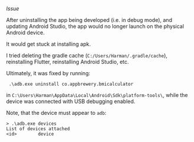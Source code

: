 *Issue*

After uninstalling the app being developed (i.e. in debug mode), and updating Android Studio, the app would no longer launch on the physical Android device.

It would get stuck at installing apk.

I tried deleting the gradle cache (`C:/Users/Harman/.gradle/cache`), reinstalling Flutter, reinstalling Android Studio, etc.

Ultimately, it was fixed by running:

```
 .\adb.exe uninstall co.appbrewery.bmicalculator
```
in `C:\Users\Harman\AppData\Local\Android\Sdk\platform-tools\`, while the device was connected with USB debugging enabled.

Note, that the device must appear to `adb`:

```
> .\adb.exe devices
List of devices attached
<id>        device
```